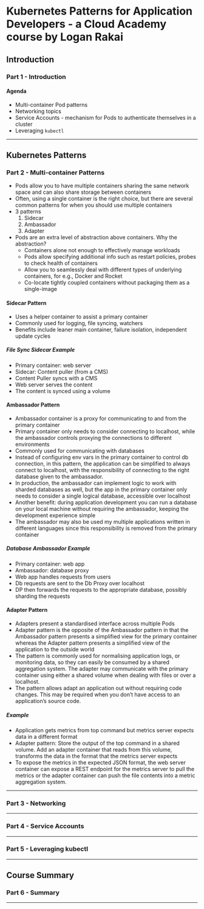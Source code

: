 # Kubernetes Patterns for Application Developers - a Cloud Academy course by Logan Rakai  
## Introduction
### Part 1 - Introduction
#### Agenda
* Multi-container Pod patterns
* Networking topics
* Service Accounts - mechanism for Pods to authenticate themselves in a cluster
* Leveraging `kubectl` 

---

## Kubernetes Patterns
### Part 2 - Multi-container Patterns
* Pods allow you to have multiple containers sharing the same network space and can also share storage between containers
* Often, using a single container is the right choice, but there are several common patterns for when you should use multiple containers 
* 3 patterns
    1. Sidecar
    2. Ambassador
    3. Adapter
* Pods are an extra level of abstraction above containers. Why the abstraction?
    * Containers alone not enough to effectively manage workloads
    * Pods allow specifying additional info such as restart policies, probes to check health of containers 
    * Allow you to seamlessly deal with different types of underlying containers, for e.g., Docker and Rocket
    * Co-locate tightly coupled containers without packaging them as a single-image

#### Sidecar Pattern
* Uses a helper container to assist a primary container
* Commonly used for logging, file syncing, watchers
* Benefits include leaner main container, failure isolation, independent update cycles

##### File Sync Sidecar Example
* Primary container: web server
* Sidecar: Content puller (from a CMS)
* Content Puller syncs with a CMS
* Web server serves the content
* The content is synced using a volume

#### Ambassador Pattern
* Ambassador container is a proxy for communicating to and from the primary container
* Primary container only needs to consider connecting to localhost, while the ambassador controls proxying the connections to different environments
* Commonly used for communicating with databases
* Instead of configuring env vars in the primary container to control db connection, in this pattern, the application can be simplified to always connect to localhost, with the responsibility of connecting to the right database given to the ambassador. 
* In production, the ambassador can implement logic to work with sharded databases as well, but the app in the primary container only needs to consider a single logical database, accessible over localhost
* Another benefit: during application development you can run a database on your local machine without requiring the ambassador, keeping the development experience simple
* The ambassador may also be used my multiple applications written in different languages since this responsibility is removed from the primary container

##### Database Ambassador Example
* Primary container: web app
* Ambassador: database proxy
* Web app handles requests from users
* Db requests are sent to the Db Proxy over localhost
* DP then forwards the requests to the appropriate database, possibly sharding the requests

#### Adapter Pattern
* Adapters present a standardised interface across multiple Pods
* Adapter pattern is the opposite of the Ambassador pattern in that the Ambassador pattern presents a simplified view for the primary container whereas the Adapter pattern presents a simplified view of the application to the outside world
* The pattern is commonly used for normalising application logs, or monitoring data, so they can easily be consumed by a shared aggregation system. The adapter may communicate with the primary container using either a shared volume when dealing with files or over a localhost. 
* The pattern allows adapt an application out without requiring code changes. This may be required when you don’t have access to an application’s source code. 

##### Example
* Application gets metrics from top command but metrics server expects data in a different format
* Adapter pattern: Store the output of the top command in a shared volume. Add an adapter container that reads from this volume, transforms the data in the format that the metrics server expects
* To expose the metrics in the expected JSON format, the web server container can expose a REST endpoint for the metrics server to pull the metrics or the adapter container can push the file contents into a metric aggregation system. 

---

### Part 3 - Networking

---

### Part 4 - Service Accounts

---

### Part 5 - Leveraging kubectl

---

## Course Summary

### Part 6 - Summary

---
